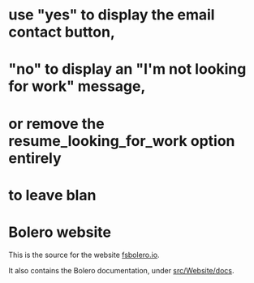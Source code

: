 
# use "yes" to display the email contact button,
# "no" to display an "I'm not looking for work" message,
# or remove the resume_looking_for_work option entirely
# to leave blan
# Bolero website

This is the source for the website [fsbolero.io](https://fsbolero.io).

It also contains the Bolero documentation, under [src/Website/docs](src/Website/docs).
